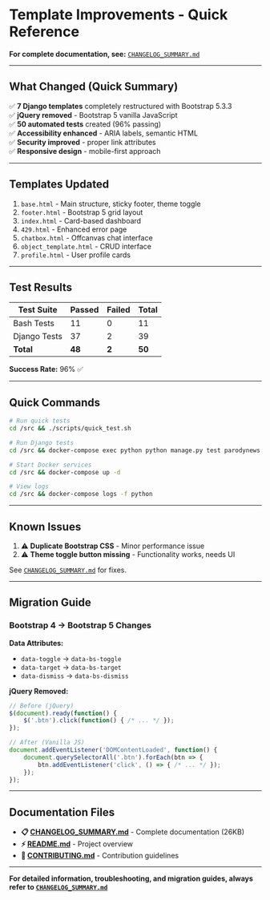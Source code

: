 # Template Improvements - Quick Reference

**For complete documentation, see:** [`CHANGELOG_SUMMARY.md`](./CHANGELOG_SUMMARY.md)

---

## What Changed (Quick Summary)

✅ **7 Django templates** completely restructured with Bootstrap 5.3.3  
✅ **jQuery removed** - Bootstrap 5 vanilla JavaScript  
✅ **50 automated tests** created (96% passing)  
✅ **Accessibility enhanced** - ARIA labels, semantic HTML  
✅ **Security improved** - proper link attributes  
✅ **Responsive design** - mobile-first approach

---

## Templates Updated

1. `base.html` - Main structure, sticky footer, theme toggle
2. `footer.html` - Bootstrap 5 grid layout
3. `index.html` - Card-based dashboard
4. `429.html` - Enhanced error page
5. `chatbox.html` - Offcanvas chat interface
6. `object_template.html` - CRUD interface
7. `profile.html` - User profile cards

---

## Test Results

| Test Suite | Passed | Failed | Total |
|------------|--------|--------|-------|
| Bash Tests | 11 | 0 | 11 |
| Django Tests | 37 | 2 | 39 |
| **Total** | **48** | **2** | **50** |

**Success Rate:** 96% ✅

---

## Quick Commands

```bash
# Run quick tests
cd /src && ./scripts/quick_test.sh

# Run Django tests
cd /src && docker-compose exec python python manage.py test parodynews.tests.test_templates

# Start Docker services
cd /src && docker-compose up -d

# View logs
cd /src && docker-compose logs -f python
```

---

## Known Issues

1. ⚠️ **Duplicate Bootstrap CSS** - Minor performance issue
2. ⚠️ **Theme toggle button missing** - Functionality works, needs UI

See [`CHANGELOG_SUMMARY.md`](./CHANGELOG_SUMMARY.md) for fixes.

---

## Migration Guide

### Bootstrap 4 → Bootstrap 5 Changes

**Data Attributes:**
- `data-toggle` → `data-bs-toggle`
- `data-target` → `data-bs-target`
- `data-dismiss` → `data-bs-dismiss`

**jQuery Removed:**
```javascript
// Before (jQuery)
$(document).ready(function() {
    $('.btn').click(function() { /* ... */ });
});

// After (Vanilla JS)
document.addEventListener('DOMContentLoaded', function() {
    document.querySelectorAll('.btn').forEach(btn => {
        btn.addEventListener('click', () => { /* ... */ });
    });
});
```

---

## Documentation Files

- **📋 [CHANGELOG_SUMMARY.md](./CHANGELOG_SUMMARY.md)** - Complete documentation (26KB)
- **⚡ [README.md](./README.md)** - Project overview
- **📝 [CONTRIBUTING.md](./CONTRIBUTING.md)** - Contribution guidelines

---

**For detailed information, troubleshooting, and migration guides, always refer to [`CHANGELOG_SUMMARY.md`](./CHANGELOG_SUMMARY.md)**
